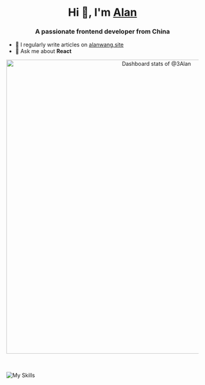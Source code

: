 <!--
**3Alan/3Alan** is a ✨ _special_ ✨ repository because its `README.md` (this file) appears on your GitHub profile.

Here are some ideas to get you started:

- 🔭 I’m currently working on ...
- 🌱 I’m currently learning ...
- 👯 I’m looking to collaborate on ...
- 🤔 I’m looking for help with ...
- 💬 Ask me about ...
- 📫 How to reach me: ...
- 😄 Pronouns: ...
- ⚡ Fun fact: ...
-->
<h1 align="center">Hi 👋, I'm <a href="https://www.alanwang.site/">Alan</a></h1>
<h3 align="center">A passionate frontend developer from China</h3>

- 📝 I regularly write articles on [alanwang.site](https://www.alanwang.site)
- 💬 Ask me about **React**
<!-- - <img src="https://komarev.com/ghpvc/?username=3alan&label=Profile%20views&color=0e75b6&style=flat" alt="3alan" /> -->
<!-- - [![ko-fi](https://ko-fi.com/img/githubbutton_sm.svg)](https://ko-fi.com/N4N1L5Y7V) -->

  <!-- Copy-paste in your Readme.md file -->

<a href="https://next.ossinsight.io/widgets/official/compose-user-dashboard-stats?user_id=49978973" target="_blank" style="display: block" align="center">
  <picture>
    <source media="(prefers-color-scheme: dark)" srcset="https://next.ossinsight.io/widgets/official/compose-user-dashboard-stats/thumbnail.png?user_id=49978973&image_size=auto&color_scheme=dark" width="771" height="auto">
    <img alt="Dashboard stats of @3Alan" src="https://next.ossinsight.io/widgets/official/compose-user-dashboard-stats/thumbnail.png?user_id=49978973&image_size=auto&color_scheme=light" width="771" height="auto">
  </picture>
</a>

<!-- Made with [OSS Insight](https://ossinsight.io/) -->
<br />
<br />

![My Skills](https://skillicons.dev/icons?i=vscode,ts,react,electron,tailwind,threejs,jest,nodejs,vue,docker)


